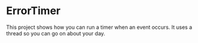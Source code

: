 # ErrorTimer
This project shows how you can run a timer when an event occurs.  It uses a thread so you can go on about your day.

